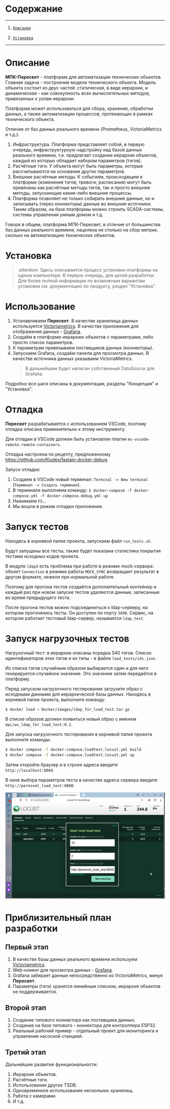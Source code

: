 # Содержание

---

1. [`Описание`](#description)

2. [`Установка`](#installing)

---


# <a name="description"></a>Описание
**МПК-Пересвет** - платформа для автоматизации технических объектов.
Главная задача - построение модели технического объекта.
Модель объекта состоит из двух частей: статическая, в виде иерархии,
и динамическая - как совокупность всех вычислительных методов, привязанных
к узлам иерархии.

Платформа может использоваться для сбора, хранения, обработки данных, а также
автоматизации процессов, протекающих в рамках технического объекта.

Отличия от баз данных реального времени (Prometheus, VictoriaMetrics и т.д.):
1. Инфраструктура. Платформа представляет собой, в первую очередь,
   инфраструктурную надстройку над базой данных реального времени,
   т.е. предлагает создание иерархии объектов, каждый из которых обладает
   набором параметров (тэгов).
2. Расчётные тэги. У объекта могут быть параметры, которые рассчитываются
   на основании других параметров.
3. Внешние расчётные методы. К событиям, происходящим в платформе
   (изменения тэгов; тревоги; расписания) могут быть привязаны как
   расчётные методы тэгов, так и просто внешние методы,
   запускающие какие-либо внешние процессы.
4. Платформа позволяет не только собирать внешние данные, но и записывать
   (через коннекторы) данные во внешние источники.
   Таким образом, на базе платформы можно строить SCADA-системы,
   системы управления умным домом и т.д.

Говоря в общем, платформа МПК-Пересвет, в отличие от большинства баз данных
реального времени, нацелена не столько на сбор метрик,
сколько на автоматизацию технических объектов.

# <a name="installing"></a> Установка

> :attention: Здесь описывается процесс установки платформы на одном компьютере.
> В первую очередь, для целей разработки.
> Для более полной информации по возможным вариантам установки
> см. документацию по продукту, раздел "Установка".

##

# <a name="using"></a> Использование
1. Устанавливаем **Пересвет**. В качестве хранилища данных используется [Victoriametrics](https://victoriametrics.com/).
   В качестве приложения для отображения данных - [Grafana](https://grafana.com/).
2. Создаём в платформе иерархию объектов с параметрами, либо просто список параметров.
3. К параметрам привязываем поставщиков данных (коннекторы).
4. Запускаем Grafana, создаём панели для просмотра данных. В качестве источника данных указываем VictoriaMetrics.
   > В дальнейшем будет написан собственный DataSource для Grafana.

Подробно все шаги описаны в документации, разделы "Концепция" и "Установка".

# Отладка
**Пересвет** разрабатывается с использованием VSCode, поэтому отладка описана применительно к этому инструменту.

Для отладки в VSCode должен быть установлен плагин `ms-vscode-remote.remote-containers`.

Отладка настроена по рецепту, предложенному https://github.com/Kludex/fastapi-docker-debug.

Запуск отладки:
1. Создаем в VSCode новый терминал: `Terminal -> New terminal` (`Терминал -> Создать терминал`).
2. В терминале выполняем команду: ```$ docker-compose -f docker-compose.yml -f docker-compose.debug.yml up```
3. Нажимаем `F5`...
4. Мы вошли в режим отладки приложения.

# Запуск тестов
Находясь в корневой папке проекта, запускаем файл `run_tests.sh`.

Будут запущены все тесты, также будет показана статистика покрытия тестами исходных кодов проекта.

В модуле `ldap3` есть проблема при работе в режиме mock-сервера: объект `Connection` в режиме работы
`MOCK_SYNC` возвращает результат в другом формате, нежели при нормальной работе.

Поэтому для прогона тестов создаётся дополнительный контейнер и каждый раз при новом запуске тестов
удаляются данные, записанные во время предыдущего теста.

После прогона тестов можно подсоединиться к ldap-серверу, на котором прогонялись тесты. Он доступен по порту `3890`.
Сервис, на котором работает тестовый ldap-сервер, называется `ldap_test`.

# Запуск нагрузочных тестов
Нагрузочный тест: в иерархии описаны порядка 540 тэгов. Список идентификаторов
этих тэгов и их типы - в файле ``load_tests/ids.json``.

Из списка тэгов случайным образом выбирается один и для него генерируется
случайное значение. Это значение затем передаётся в платформу.

Перед запуском нагрузочного тестирования загрузите образ с исходными данными
для иерархической базы данных. Находясь в корневой папке проекта, выполните
команду:
```bash
$ docker load < Docker/images/ldap_for_load_test.tar.gz
```
В списке образов должен появиться новый образ с именем ``mpc/ws_ldap_for_load_test:0.2``.

Для запуска нагрузочного тестирования в корневой папке проекта выполните команды:
```bash
$ docker compose -f docker-compose.loadtest.locust.yml build
$ docker compose -f docker-compose.loadtest.locust.yml up
```

Затем откройте браузер и в строке адреса введите ``http://localhost:8089``.

В окне выбора параметров теста в качестве адреса сервера введите
``http://peresvet_load_test:8000``:

![Locust](pics/locust.png "Locust")

# Приблизительный план разработки
## Первый этап
1. В качестве базы данных реального времени используем [Victoriametrics](https://victoriametrics.com/).
2. Web-клиент для просмотра данных - [Grafana](https://grafana.com/).
3. Grafana забирает данные непосредственно из VictoriaMetrics, минуя **Пересвет**.
4. Параметры (тэги) хранятся линейным списком, иерархия объектов не поддерживается.
## Второй этап
1. Создание типового коннектора как поставщика данных.
2. Создание на базе типового - коннектора для контроллера ESP32.
3. Реальный рабочий пример - отдельный проект для мониторинга и управления насосной станцией.
## Третий этап
Дальнейшее развитие функциональности:
1. Иерархия объектов.
2. Расчётные тэги.
3. Использование других TSDB.
4. Одновременное использование нескольких хранилищ.
5. Работа с камерами.
6. И т.д.

